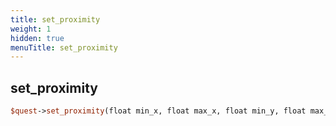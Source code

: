 ```yaml
---
title: set_proximity
weight: 1
hidden: true
menuTitle: set_proximity
---
```

## set_proximity
```perl
$quest->set_proximity(float min_x, float max_x, float min_y, float max_y, [float min_z], [float max_z], [say])
```